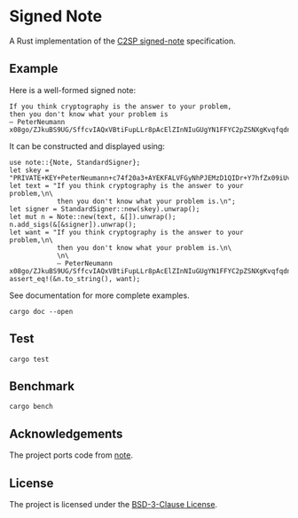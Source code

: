 # Signed Note

A Rust implementation of the [C2SP signed-note](https://c2sp.org/signed-note) specification.

## Example

Here is a well-formed signed note:

    If you think cryptography is the answer to your problem,
    then you don't know what your problem is
    — PeterNeumann x08go/ZJkuBS9UG/SffcvIAQxVBtiFupLLr8pAcElZInNIuGUgYN1FFYC2pZSNXgKvqfqdngotpRZb6KE6RyyBwJnAM=

It can be constructed and displayed using:

    use note::{Note, StandardSigner};
    let skey = "PRIVATE+KEY+PeterNeumann+c74f20a3+AYEKFALVFGyNhPJEMzD1QIDr+Y7hfZx09iUvxdXHKDFz";
    let text = "If you think cryptography is the answer to your problem,\n\
                then you don't know what your problem is.\n";
    let signer = StandardSigner::new(skey).unwrap();
    let mut n = Note::new(text, &[]).unwrap();
    n.add_sigs(&[&signer]).unwrap();
    let want = "If you think cryptography is the answer to your problem,\n\
                then you don't know what your problem is.\n\
                \n\
                — PeterNeumann x08go/ZJkuBS9UG/SffcvIAQxVBtiFupLLr8pAcElZInNIuGUgYN1FFYC2pZSNXgKvqfqdngotpRZb6KE6RyyBwJnAM=\n";
    assert_eq!(&n.to_string(), want);

See documentation for more complete examples.

    cargo doc --open

## Test

    cargo test

## Benchmark

    cargo bench

## Acknowledgements

The project ports code from [note](https://golang.org/x/mod/sumdb/note).

## License

The project is licensed under the [BSD-3-Clause License](./LICENSE).